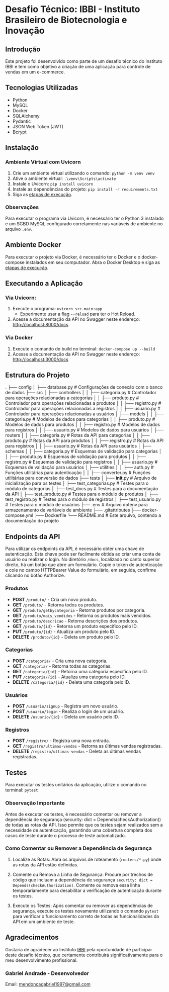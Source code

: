# Desafio Técnico: IBBI - Instituto Brasileiro de Biotecnologia e Inovação

## Introdução
Este projeto foi desenvolvido como parte de um desafio técnico do Instituto IBBI e tem como objetivo a criação de uma aplicação para controle de vendas em um e-commerce.

## Tecnologias Utilizadas
- Python
- MySQL
- Docker
- SQLAlchemy
- Pydantic
- JSON Web Token (JWT)
- Bcrypt


## Instalação

### Ambiente Virtual com Uvicorn
1. Crie um ambiente virtual utilizando o comando: `python -m venv venv`
2. Ative o ambiente virtual: `.\venv\Scripts\activate`
3. Instale o Uvicorn: `pip install uvicorn`
4. Instale as dependências do projeto: `pip install -r requirements.txt`
5. Siga as [etapas de execução](#via-uvcorn).

### Observações

Para executar o programa via Uvicorn, é necessário ter o Python 3 instalado e um SGBD MySQL configurado corretamente nas variáveis de ambiente no arquivo `.env`.

## Ambiente Docker

Para executar o projeto via Docker, é necessário ter o Docker e o docker-compose instalados em seu computador. Abra o Docker Desktop e siga as [etapas de execução](#via-docker).

## Executando a Aplicação

### Via Uvicorn:
1. Execute o programa: `uvicorn src.main:app`
   - Experimente usar a flag `--reload` para ter o Hot Reload.
2. Acesse a documentação da API no Swagger neste endereço: [http://localhost:8000/docs](http://localhost:8000/docs)

### Via Docker
1. Execute o comando de build no terminal: `docker-compose up --build`
2. Acesse a documentação da API no Swagger neste endereço: [http://localhost:3000/docs](http://localhost:3000/docs)


## Estrutura do Projeto
.
├── config
│   ├── database.py       # Configurações de conexão com o banco de dados
├── src
│   ├── controllers
│   │   ├── categoria.py   # Controlador para operações relacionadas a categorias
│   │   ├── produto.py     # Controlador para operações relacionadas a produtos
│   │   ├── registro.py    # Controlador para operações relacionadas a registros
│   │   ├── usuario.py     # Controlador para operações relacionadas a usuários
│   ├── models
│   │   ├── categoria.py   # Modelos de dados para categorias
│   │   ├── produto.py     # Modelos de dados para produtos
│   │   ├── registro.py    # Modelos de dados para registros
│   │   ├── usuario.py     # Modelos de dados para usuários
│   ├── routers
│   │   ├── categoria.py   # Rotas da API para categorias
│   │   ├── produto.py     # Rotas da API para produtos
│   │   ├── registro.py    # Rotas da API para registros
│   │   ├── usuario.py     # Rotas da API para usuários
│   ├── schemas
│   │   ├── categoria.py   # Esquemas de validação para categorias
│   │   ├── produto.py     # Esquemas de validação para produtos
│   │   ├── registro.py    # Esquemas de validação para registros
│   │   ├── usuario.py     # Esquemas de validação para usuários
│   ├── utilities
│   │   ├── auth.py        # Funções utilitárias para autenticação
│   │   ├── converter.py   # Funções utilitárias para conversão de dados
├── tests
│   ├── __init__.py        # Arquivo de inicialização para os testes
│   ├── test_categorias.py # Testes para o módulo de categorias
│   ├── test_docs.py       # Testes para a documentação da API
│   ├── test_produto.py    # Testes para o módulo de produtos
│   ├── test_registro.py   # Testes para o módulo de registros
│   ├── test_usuario.py    # Testes para o módulo de usuários
├── .env                   # Arquivo dotenv para armazenamento de variáveis de ambiente
├── .gitattributes
├── docker-compose.yml
├── Dockerfile
└── README.md              # Este arquivo, contendo a documentação do projeto


## Endpoints da API

Para utilizar os endpoints da API, é necessário obter uma chave de autenticação. Esta chave pode ser facilmente obtida ao criar uma conta de usuário ou realizar o login. No diretório `/docs`, localizado no canto superior direito, há um botão que abre um formulário. Copie o token de autenticação e cole no campo HTTPBearer Value do formulário, em seguida, confirme clicando no botão Authorize.

### Produtos

- **POST** `/produto/` - Cria um novo produto.
- **GET** `/produto/` - Retorna todos os produtos.
- **GET** `/produto/getbycategoria` - Retorna produtos por categoria.
- **GET** `/produto/mais_vendidos` - Retorna os produtos mais vendidos.
- **GET** `/produto/descricao` - Retorna descrições dos produtos.
- **GET** `/produto/{id}` - Retorna um produto específico pelo ID.
- **PUT** `/produto/{id}` - Atualiza um produto pelo ID.
- **DELETE** `/produto/{id}` - Deleta um produto pelo ID.

### Categorias

- **POST** `/categoria/` - Cria uma nova categoria.
- **GET** `/categoria/` - Retorna todas as categorias.
- **GET** `/categoria/{id}` - Retorna uma categoria específica pelo ID.
- **PUT** `/categoria/{id}` - Atualiza uma categoria pelo ID.
- **DELETE** `/categoria/{id}` - Deleta uma categoria pelo ID.

### Usuários

- **POST** `/usuario/signup` - Registra um novo usuário.
- **POST** `/usuario/login` - Realiza o login de um usuário.
- **DELETE** `/usuario/{id}` - Deleta um usuário pelo ID.

### Registros

- **POST** `/registro/` - Registra uma nova entrada.
- **GET** `/registro/ultimas-vendas` - Retorna as últimas vendas registradas.
- **DELETE** `/registro/ultimas-vendas` - Deleta as últimas vendas registradas.

## Testes

Para executar os testes unitários da aplicação, utilize o comando no terminal: `pytest`

### Observação Importante

Antes de executar os testes, é necessário comentar ou remover a dependência de segurança (security: dict = Depends(checkAuthorization)) de todas as rotas da API. Isso permite que os testes sejam realizados sem a necessidade de autenticação, garantindo uma cobertura completa dos casos de teste durante o processo de teste automatizado.

### Como Comentar ou Remover a Dependência de Segurança

1. Localize as Rotas: Abra os arquivos de roteamento (`routers/*.py`) onde as rotas da API estão definidas.

2. Comente ou Remova a Linha de Segurança: Procure por trechos de código que incluam a dependência de segurança `security: dict = Depends(checkAuthorization)`. Comente ou remova essa linha temporariamente para desabilitar a verificação de autenticação durante os testes.

3. Execute os Testes: Após comentar ou remover as dependências de segurança, execute os testes novamente utilizando o comando `pytest` para verificar o funcionamento correto de todas as funcionalidades da API em um ambiente de teste.



## Agradecimentos

Gostaria de agradecer ao Instituto [IBBI](https://www.ibbi.org.br/) pela oportunidade de participar deste desafio técnico, que certamente contribuirá significativamente para o meu desenvolvimento profissional.

### Gabriel Andrade - Desenvolvedor

Email: mendoncagabriel1997@gmail.com